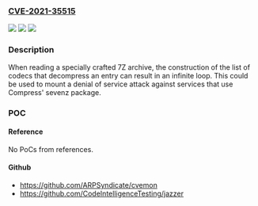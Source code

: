 ### [CVE-2021-35515](https://cve.mitre.org/cgi-bin/cvename.cgi?name=CVE-2021-35515)
![](https://img.shields.io/static/v1?label=Product&message=Apache%20Commons%20Compress&color=blue)
![](https://img.shields.io/static/v1?label=Version&message=Apache%20Commons%20Compress%3E%3D%201.6%20&color=brighgreen)
![](https://img.shields.io/static/v1?label=Vulnerability&message=CWE-834%20Excessive%20Iteration&color=brighgreen)

### Description

When reading a specially crafted 7Z archive, the construction of the list of codecs that decompress an entry can result in an infinite loop. This could be used to mount a denial of service attack against services that use Compress' sevenz package.

### POC

#### Reference
No PoCs from references.

#### Github
- https://github.com/ARPSyndicate/cvemon
- https://github.com/CodeIntelligenceTesting/jazzer

